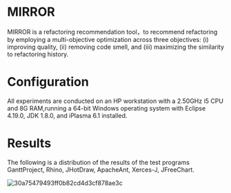# MIRROR
MIRROR is a refactoring recommendation tool，to recommend refactoring by employing a multi-objective optimization across three objectives: (i) improving quality, (ii) removing code smell, and (iii) maximizing the similarity to refactoring history.

# Configuration
All experiments are conducted on an HP workstation with a 2.50GHz i5 CPU and 8G RAM,running a 64-bit Windows operating system with Eclipse 4.19.0, JDK 1.8.0, and iPlasma 6.1 installed.

# Results
The following is a distribution of the results of the test programs GanttProject, Rhino, JHotDraw, ApacheAnt, Xerces-J, JFreeChart.

![30a75479493ff0b82cd4d3cf878ae3c](https://github.com/Ganguan/MIRROR/assets/102962249/f5bb8e96-adb8-499a-85ab-4eb5f611c1e4)
